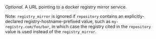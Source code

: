 *Optional.* A URL pointing to a docker registry mirror service.

Note: `registry_mirror` is ignored if `repository` contains an explicitly-declared
registry-hostname-prefixed value, such as `my-registry.com/foo/bar`, in which case
the registry cited in the `repository` value is used instead of the `registry_mirror`.